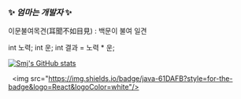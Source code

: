 ### ✨ _엄마는 개발자_ ✨
이문불여목견(耳聞不如目見) : 백문이 불여 일견

int 노력;
int 운;
int 결과 = 노력 * 운;


[![Smj's GitHub stats](https://github-readme-stats.vercel.app/api?username=paypulse&show_icons=true&theme=radical)](https://github.com/paypuse/github-readme-stats)


  <img src="https://img.shields.io/badge/java-61DAFB?style=for-the-badge&logo=React&logoColor=white"/>


<!--
**paypulse/paypulse** is a ✨ _special_ ✨ repository because its `README.md` (this file) appears on your GitHub profile.

Here are some ideas to get you started:

- 🔭 I’m currently working on ...
- 🌱 I’m currently learning ...
- 👯 I’m looking to collaborate on ...
- 🤔 I’m looking for help with ...
- 💬 Ask me about ...
- 📫 How to reach me: ...
- 😄 Pronouns: ...
- ⚡ Fun fact: ...
-->
